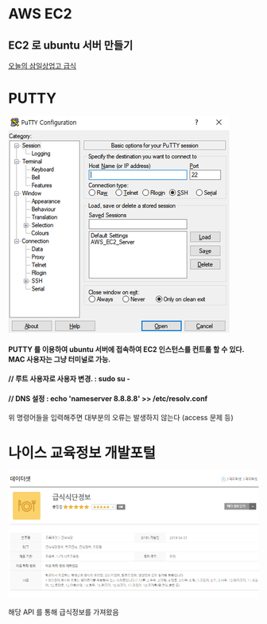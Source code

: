 # AWS EC2

## EC2 로 ubuntu 서버 만들기

<a href="ec2-13-125-245-120.ap-northeast-2.compute.amazonaws.com:3000">오늘의 삼일상업고 급식</a>

# PUTTY

<img src="./gitImages/putty.PNG">

#### PUTTY 를 이용하여 ubuntu 서버에 접속하여 EC2 인스턴스를 컨트롤 할 수 있다. MAC 사용자는 그냥 터미널로 가능.

#### // 루트 사용자로 사용자 변경. :  sudo su -

#### // DNS 설정 :   echo 'nameserver 8.8.8.8' >> /etc/resolv.conf

위 명령어들을 입력해주면 대부분의 오류는 발생하지 않는다 (access 문제 등)

# 나이스 교육정보 개발포털

<img src="./gitImages/todayMeal.PNG">

해당 API 를 통해 급식정보를 가져왔음
